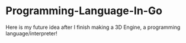 # Programming-Language-In-Go
Here is my future idea after I finish making a 3D Engine, a programming language/interpreter! 
